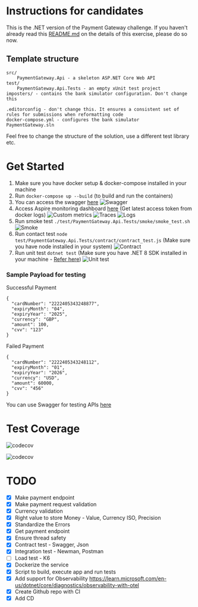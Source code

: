 # Instructions for candidates

This is the .NET version of the Payment Gateway challenge. If you haven't already read this [README.md](https://github.com/cko-recruitment/) on the details of this exercise, please do so now. 

## Template structure
```
src/
    PaymentGateway.Api - a skeleton ASP.NET Core Web API
test/
    PaymentGateway.Api.Tests - an empty xUnit test project
imposters/ - contains the bank simulator configuration. Don't change this

.editorconfig - don't change this. It ensures a consistent set of rules for submissions when reformatting code
docker-compose.yml - configures the bank simulator
PaymentGateway.sln
```

Feel free to change the structure of the solution, use a different test library etc.

# Get Started
1. Make sure you have docker setup & docker-compose installed in your machine
2. Run `docker-compose up --build` (to build and run the containers)
3. You can access the swagger [here](http://localhost:5001/swagger/index.html)
![Swagger](https://i.ibb.co/ZJmLSpR/Screenshot-2024-12-09-at-11-42-14.png)
4. Access Aspire monitoring dashboard [here](http://localhost:18888/login?t=4a90e99a2bc2149d43c9f83a5ccf2963) (Get latest access token from docker logs)
![Custom metrics](https://i.ibb.co/DfVq40z/Screenshot-2024-12-09-at-11-38-55.png)
![Traces](https://i.ibb.co/SXHsd3W/Screenshot-2024-12-09-at-11-39-08.png)
![Logs](https://i.ibb.co/VVz6bzP/Screenshot-2024-12-09-at-11-39-18.png)
5. Run smoke test `./test/PaymentGateway.Api.Tests/smoke/smoke_test.sh`
![Smoke](https://i.ibb.co/mtkDkC5/Screenshot-2024-12-09-at-11-42-32.png)
6. Run contact test `node test/PaymentGateway.Api.Tests/contract/contract_test.js` (Make sure you have node installed in your system)
![Contract](https://i.ibb.co/dt4MS7x/Screenshot-2024-12-09-at-11-42-44.png)
7. Run unit test `dotnet test` (Make sure you have .NET 8 SDK installed in your machine - [Refer here](https://dotnet.microsoft.com/en-us/download/dotnet/8.0))
![Unit test](https://i.ibb.co/PjW7t6F/Screenshot-2024-12-09-at-12-12-24.png)

### Sample Payload for testing

Successful Payment
```
{
  "cardNumber": "2222405343248877",
  "expiryMonth": "04",
  "expiryYear": "2025",
  "currency": "GBP",
  "amount": 100,
  "cvv": "123"
}
```
Failed Payment
```
{
  "cardNumber": "2222405343248112",
  "expiryMonth": "01",
  "expiryYear": "2026",
  "currency": "USD",
  "amount": 60000,
  "cvv": "456"
}
```
You can use Swagger for testing APIs [here](http://localhost:5001/swagger/index.html)

# Test Coverage
![codecov](https://codecov.io/gh/umr55766/payment-gateway-challenge-dotnet/branch/main/graph/badge.svg)

![codecov](https://codecov.io/github/umr55766/payment-gateway-challenge-dotnet/graphs/tree.svg?token=A5OH2E0E3B)


# TODO
- [X] Make payment endpoint
- [X] Make payment request validation
- [X] Currency validation
- [X] Right value to store Money - Value, Currency ISO, Precision
- [X] Standardize the Errors
- [X] Get payment endpoint
- [X] Ensure thread safety
- [X] Contract test - Swagger, Json
- [X] Integration test - Newman, Postman
- [ ] Load test - K6
- [X] Dockerize the service
- [X] Script to build, execute app and run tests
- [X] Add support for Observability https://learn.microsoft.com/en-us/dotnet/core/diagnostics/observability-with-otel
- [X] Create Github repo with CI
- [X] Add CD
